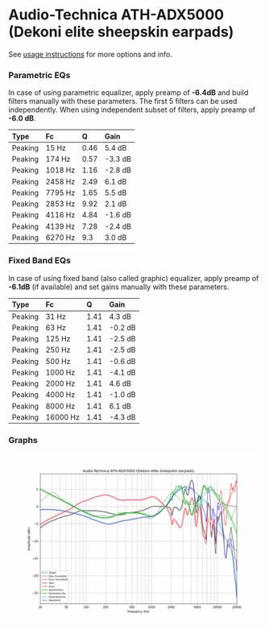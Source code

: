 # Audio-Technica ATH-ADX5000 (Dekoni elite sheepskin earpads)
See [usage instructions](https://github.com/jaakkopasanen/AutoEq#usage) for more options and info.

### Parametric EQs
In case of using parametric equalizer, apply preamp of **-6.4dB** and build filters manually
with these parameters. The first 5 filters can be used independently.
When using independent subset of filters, apply preamp of **-6.0 dB**.

| Type    | Fc      |    Q | Gain    |
|:--------|:--------|:-----|:--------|
| Peaking | 15 Hz   | 0.46 | 5.4 dB  |
| Peaking | 174 Hz  | 0.57 | -3.3 dB |
| Peaking | 1018 Hz | 1.16 | -2.8 dB |
| Peaking | 2458 Hz | 2.49 | 6.1 dB  |
| Peaking | 7795 Hz | 1.65 | 5.5 dB  |
| Peaking | 2853 Hz | 9.92 | 2.1 dB  |
| Peaking | 4116 Hz | 4.84 | -1.6 dB |
| Peaking | 4139 Hz | 7.28 | -2.4 dB |
| Peaking | 6270 Hz | 9.3  | 3.0 dB  |

### Fixed Band EQs
In case of using fixed band (also called graphic) equalizer, apply preamp of **-6.1dB**
(if available) and set gains manually with these parameters.

| Type    | Fc       |    Q | Gain    |
|:--------|:---------|:-----|:--------|
| Peaking | 31 Hz    | 1.41 | 4.3 dB  |
| Peaking | 63 Hz    | 1.41 | -0.2 dB |
| Peaking | 125 Hz   | 1.41 | -2.5 dB |
| Peaking | 250 Hz   | 1.41 | -2.5 dB |
| Peaking | 500 Hz   | 1.41 | -0.6 dB |
| Peaking | 1000 Hz  | 1.41 | -4.1 dB |
| Peaking | 2000 Hz  | 1.41 | 4.6 dB  |
| Peaking | 4000 Hz  | 1.41 | -1.0 dB |
| Peaking | 8000 Hz  | 1.41 | 6.1 dB  |
| Peaking | 16000 Hz | 1.41 | -4.3 dB |

### Graphs
![](./Audio-Technica%20ATH-ADX5000%20(Dekoni%20elite%20sheepskin%20earpads).png)